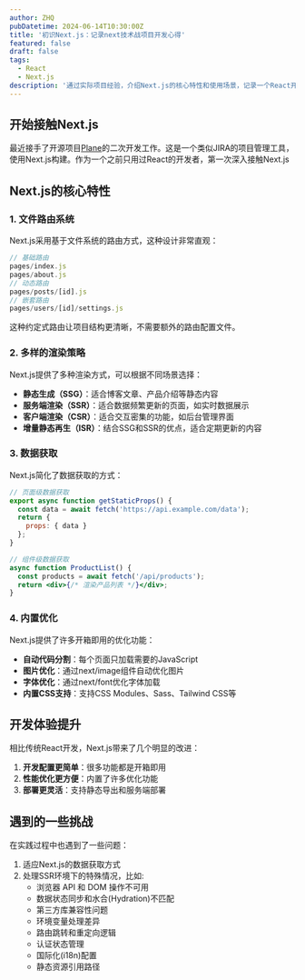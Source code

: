 ```yaml
---
author: ZHQ
pubDatetime: 2024-06-14T10:30:00Z
title: '初识Next.js：记录next技术战项目开发心得'
featured: false
draft: false
tags:
  - React
  - Next.js
description: '通过实际项目经验，介绍Next.js的核心特性和使用场景，记录一个React开发者的Next.js学习历程。'
---
```


## 开始接触Next.js

最近接手了开源项目[Plane](https://github.com/makeplane/plane)的二次开发工作。这是一个类似JIRA的项目管理工具，使用Next.js构建。作为一个之前只用过React的开发者，第一次深入接触Next.js

## Next.js的核心特性

### 1. 文件路由系统

Next.js采用基于文件系统的路由方式，这种设计非常直观：

```jsx
// 基础路由
pages/index.js
pages/about.js 
// 动态路由
pages/posts/[id].js 
// 嵌套路由
pages/users/[id]/settings.js
```

这种约定式路由让项目结构更清晰，不需要额外的路由配置文件。

### 2. 多样的渲染策略

Next.js提供了多种渲染方式，可以根据不同场景选择：

- **静态生成（SSG）**：适合博客文章、产品介绍等静态内容
- **服务端渲染（SSR）**：适合数据频繁更新的页面，如实时数据展示
- **客户端渲染（CSR）**：适合交互密集的功能，如后台管理界面
- **增量静态再生（ISR）**：结合SSG和SSR的优点，适合定期更新的内容

### 3. 数据获取

Next.js简化了数据获取的方式：

```jsx
// 页面级数据获取
export async function getStaticProps() {
  const data = await fetch('https://api.example.com/data');
  return {
    props: { data }
  };
}

// 组件级数据获取
async function ProductList() {
  const products = await fetch('/api/products');
  return <div>{/* 渲染产品列表 */}</div>;
}
```

### 4. 内置优化

Next.js提供了许多开箱即用的优化功能：

- **自动代码分割**：每个页面只加载需要的JavaScript
- **图片优化**：通过next/image组件自动优化图片
- **字体优化**：通过next/font优化字体加载
- **内置CSS支持**：支持CSS Modules、Sass、Tailwind CSS等

## 开发体验提升

相比传统React开发，Next.js带来了几个明显的改进：

1. **开发配置更简单**：很多功能都是开箱即用
2. **性能优化更方便**：内置了许多优化功能
3. **部署更灵活**：支持静态导出和服务端部署

## 遇到的一些挑战

在实践过程中也遇到了一些问题：

1. 适应Next.js的数据获取方式
2. 处理SSR环境下的特殊情况，比如:
   - 浏览器 API 和 DOM 操作不可用
   - 数据状态同步和水合(Hydration)不匹配
   - 第三方库兼容性问题
   - 环境变量处理差异
   - 路由跳转和重定向逻辑
   - 认证状态管理
   - 国际化(i18n)配置
   - 静态资源引用路径
